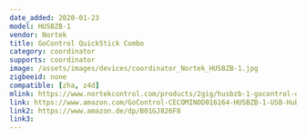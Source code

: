 ```yaml
---
date_added: 2020-01-23
model: HUSBZB-1
vendor: Nortek
title: GoControl QuickStick Combo
category: coordinator
supports: coordinator
image: /assets/images/devices/coordinator_Nortek_HUSBZB-1.jpg
zigbeeid: none
compatible: [zha, z4d]
mlink: https://www.nortekcontrol.com/products/2gig/husbzb-1-gocontrol-quickstick-combo/
link: https://www.amazon.com/GoControl-CECOMINOD016164-HUSBZB-1-USB-Hub/dp/B01GJ826F8
link2: https://www.amazon.de/dp/B01GJ826F8
link3: 
---
```

